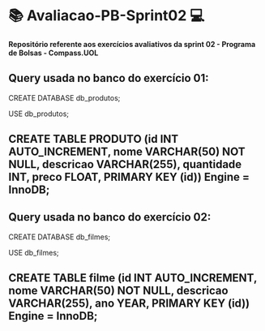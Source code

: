 # :books: Avaliacao-PB-Sprint02 :computer:
#### Repositório referente aos exercícios avaliativos da sprint 02 - Programa de Bolsas - Compass.UOL

Query usada no banco do exercício 01:
--------------------------------------------------
CREATE DATABASE db_produtos;

USE db_produtos;

CREATE TABLE PRODUTO (id INT AUTO_INCREMENT, nome VARCHAR(50) NOT NULL, descricao VARCHAR(255), quantidade INT, preco FLOAT, PRIMARY KEY (id)) Engine = InnoDB;
--------------------------------------------------


Query usada no banco do exercício 02:
--------------------------------------------------
CREATE DATABASE db_filmes;

USE db_filmes;

CREATE TABLE filme (id INT AUTO_INCREMENT, nome VARCHAR(50) NOT NULL, descricao VARCHAR(255), ano YEAR, PRIMARY KEY (id)) Engine = InnoDB;
--------------------------------------------------
